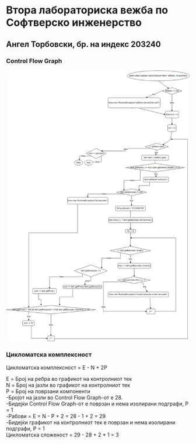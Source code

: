 # Втора лабораториска вежба по Софтверско инженерство
## Ангел Торбовски, бр. на индекс 203240
### Control Flow Graph
![An image of the Control Flow Graph](https://github.com/angel140801/SI_2024_lab2_203240/blob/master/labs2.JPG?raw=true "CFG")
### Цикломатска комплексност

Цикломатска комплексност = E - N + 2P

E = Број на ребра во графикот на контролниот тек  
N = Број на јазли во графикот на контролниот тек  
P = Број на поврзани компоненти  
-Бројот на јазли во Control Flow Graph-от е 28.  
-Бидејќи Control Flow Graph-от е поврзан и нема изолирани подграфи, P = 1  
-Рабови = E = N - P + 2 = 28 - 1 + 2 = 29  
-Бидејќи графикот на контролниот тек е поврзан и нема изолирани подграфи, P = 1  
Цикломатска сложеност = 29 - 28 + 2 * 1 = 3  
